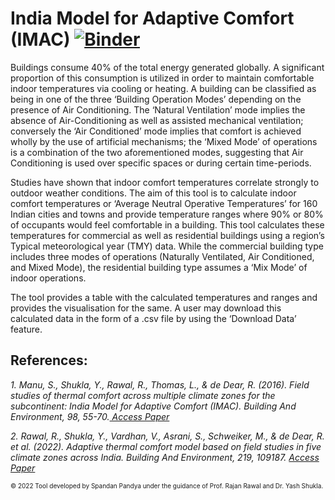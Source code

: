 # India Model for Adaptive Comfort (IMAC) [![Binder](https://mybinder.org/badge_logo.svg)](https://mybinder.org/v2/gh/spandan-pandya/IMAC/HEAD?urlpath=voila%2Frender%2FIMAC_Widget.ipynb)
Buildings consume 40% of the total energy generated globally. A significant proportion of this consumption is utilized in order to maintain comfortable indoor temperatures via cooling or heating. A building can be classified as being in one of the three ‘Building Operation Modes’ depending on the presence of Air Conditioning. The ‘Natural Ventilation’ mode implies the absence of Air-Conditioning as well as assisted mechanical ventilation; conversely the ‘Air Conditioned’  mode implies that comfort is achieved wholly by the use of artificial mechanisms; the ‘Mixed Mode’ of operations is a combination of the two aforementioned modes, suggesting that Air Conditioning is used over specific spaces or during certain time-periods.

Studies have shown that indoor comfort temperatures correlate strongly to outdoor weather conditions. The aim of this tool is to calculate indoor comfort temperatures or ‘Average Neutral Operative Temperatures’ for 160 Indian cities and towns and provide temperature ranges where 90% or 80% of occupants would feel comfortable in a building. This tool calculates these temperatures for commercial as well as residential buildings using a region’s Typical meteorological year (TMY) data. While the commercial building type includes three modes of operations (Naturally Ventilated, Air Conditioned, and Mixed Mode), the residential building type assumes a ‘Mix Mode’ of indoor operations. 

The tool provides a table with the calculated temperatures and ranges and provides the visualisation for the same. A user may download this calculated data in the form of a .csv file by using the ‘Download Data’ feature. 

## References: 
 <p><cite align="justify"> 1.  Manu, S., Shukla, Y., Rawal, R., Thomas, L., & de Dear, R. (2016). Field studies of thermal comfort across multiple climate zones for the subcontinent: India Model for Adaptive Comfort (IMAC). Building And Environment, 98, 55-70.<a href="https://doi.org/10.1016/j.buildenv.2015.12.019"> Access Paper </a></cite>
</p> 
     
  <p><cite align="justify">2. Rawal, R., Shukla, Y., Vardhan, V., Asrani, S., Schweiker, M., & de Dear, R. et al. (2022). Adaptive thermal comfort model based on field studies in five climate zones across India. Building And Environment, 219, 109187. <a href="https://doi.org/10.1016/j.buildenv.2022.109187">Access Paper</a></cite></p>

<left><span style="font-size:10px">© 2022&nbsp;Tool developed by Spandan Pandya under the guidance of Prof. Rajan Rawal and Dr. Yash Shukla.</span><left> 
